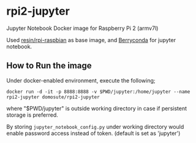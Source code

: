 # rpi2-jupyter
Jupyter Notebook Docker image for Raspberry Pi 2 (armv7l)

Used [resin/rpi-raspbian](https://hub.docker.com/r/resin/rpi-raspbian/) as base image, and [Berryconda](https://github.com/jjhelmus/berryconda) for jupyter notebook.

How to Run the image
------------
Under docker-enabled environment, execute the following;
```
docker run -d -it -p 8888:8888 -v $PWD/jupyter:/home/jupyter --name rpi2-jupyter domosute/rpi2-jupyter
```
where "$PWD/jupyter" is outside working directory in case if persistent storage is preferred.

By storing `jupyter_notebook_config.py` under working directory would enable password access instead of token. (default is set as 'jupyter')
